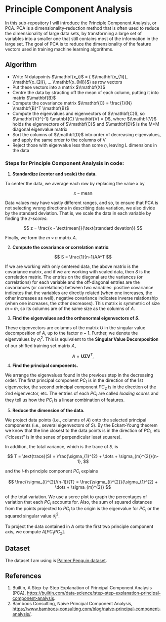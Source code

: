 # Principle Component Analysis
In this sub-repository I will introduce the Principle Component Analysis, or PCA. PCA is a dimensionality-reduction method that is often used to reduce the dimensionality of large data sets, by transforming a large set of variables into a smaller one that still contains most of the information in the large set. The goal of PCA is to reduce the dimensionality of the feature vectors used in training machine learning algorithms. 

## Algorithm
- Write N datapoints $\\mathbf{x_i}$ = ( $\\mathbf{x_{1i}}, \\mathbf{x_{2i}}, ... \\mathbf{x_{Mi}}$) as row vectors
- Put these vectors into a matrix $\\mathbf{X}$
- Centre the data by stracting off the mean of each column, putting it into matrix $\\mathbf{B}$
- Compute the covariance matrix $\\mathbf{C} = \frac{1}{N} \\mathbf{B}^T \\mathbf{B}$
- Compute the eigenvalues and eigenvectors of $\\mathbf{C}$, so $\\mathbf{V}^{-1} \\mathbf{C} \\mathbf{V} = D$, where $\\mathbf{V}$ holds the eigenvectors of $\\mathbf{C}$ and $\\mathbf{D}$ is the M*M diagonal eigenvalue matrix
- Sort the columns of $\\mathbf{D}$ into order of decreasing eigenvalues, and apply the same order to the columns of V
- Reject those with eigenvalue less than some $\eta$, leaving L dimensions in the data

### Steps for Principle Component Analysis in code:
1. **Standardize (center and scale) the data.** 

To center the data, we average each row by replacing the value $x$ by 

$$
x - \text{mean}
$$

Data values may have vastly different ranges, and so, to ensure that PCA is not selecting wrong directions in describing data variation, we also divide by the standard deviation. That is, we scale the data in each variable by finding the *z-scores*:

$$
z = \frac{x - \text{mean}}{\text{standard devation}}
$$

Finally, we form the $m\times n$ matrix $A$. 

2. **Compute the covariance or correlation matrix**:

$$
S = \frac{1}{n-1}AA^T
$$

If we are working with only centered data, the above matrix is the covariance matrix, and if we are working with scaled data, then $S$ is the correlation matrix. The entries on the diagonal are the variances (or correlations) for each variable and the off-diagonal entries are the covariances (or correlations) between two variables: positive covariance indicates that the variables are directly related (when one increases, the other increases as well), negative covariance indicates inverse relationship (when one increases, the other decreases). This matrix is symmetric of size $m \times m$, so its columns are of the same size as the columns of $A$.

3. **Find the eigenvalues and the orthonormal eigenvectors of $S$.** 

These eigenvectors are columns of the matrix $U$ in the singular value decomposition of $A$, up to the factor $n-1$. Further, we denote the eigenvalues by $\sigma_{i}^{2}$. This is equivalent to the **Singular Value Decomposition** of our shifted training set matrix $A$,

$$
A = \mathbf{U} \mathbf{\Sigma} \mathbf{V}^{T}, 
$$

4. **Find the principal components.**

We arrange the eigenvalues found in the previous step in the decreasing order. The first principal component $PC_1$ is in the direction of the 1st eigenvector, the second principal component $PC_2$ is in the direction of the 2nd eigenvector, etc. The entries of each $PC_i$ are called *loading scores* and they tell us how the $PC_i$ is a linear combination of features.

5. **Reduce the dimension of the data.**

We project data points (i.e., columns of $A$) onto the selected principal components (i.e., several eigenvectors of $S$). By the Eckart-Young theorem we know that the line closest to the data points is in the direction of $PC_1$, etc (”closest” is in the sense of perpendicular least squares).

In addition, the total variance, which is the trace of $S$, is

$$
T = \text{trace}(S) = \frac{\sigma_{1}^{2} + \dots + \sigma_{m}^{2}}{n-1},
$$

and the $i$-th principle component $PC_i$ explains

$$
\frac{\sigma_{i}^{2}/(n-1)}{T} = \frac{\sigma_{i}^{2}}{\sigma_{1}^{2} + \dots + \sigma_{m}^{2}}
$$

of the total variation. We use a scree plot to graph the percentages of variation that each $PC_i$ accounts for. Also, the sum of squared distances from the points projected to $PC_i$ to the origin is the eigenvalue for $PC_i$ or the squared singular value $\sigma_{i}^{2}$.

To project the data contained in $A$ onto the first two principle component axis, we compute $A [PC_1 PC_2]$.



## Dataset
The dataset I am using is [Palmer Penguin dataset](https://github.com/yw110-1/INDE-577/tree/main/Data).

## References
1. Builtin, A Step-by-Step Explanation of Principal Component Analysis (PCA), https://builtin.com/data-science/step-step-explanation-principal-component-analysis.
2. Bamboos Consulting, Naive Principal Component Analysis, https://www.bamboos-consulting.com/blog/naive-principal-component-analysis/.
